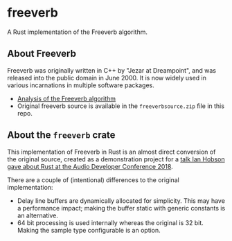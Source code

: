 # freeverb

A Rust implementation of the Freeverb algorithm.

## About Freeverb

Freeverb was originally written in C++ by "Jezar at Dreampoint", and was released into the public domain in June 2000. It is now widely used in various incarnations in multiple software packages.

- [Analysis of the Freeverb algorithm](https://ccrma.stanford.edu/~jos/pasp/Freeverb.html)
- Original freeverb source is available in the `freeverbsource.zip` file in this repo.

## About the `freeverb` crate

This implementation of Freeverb in Rust is an almost direct conversion of the original source, created as a demonstration project for a [talk Ian Hobson gave about Rust at the Audio Developer Conference 2018](https://www.youtube.com/watch?v=Yom9E-67bdI).

There are a couple of (intentional) differences to the original implementation:

- Delay line buffers are dynamically allocated for simplicity. This may have a performance impact; making the buffer static with generic constants is an alternative.
- 64 bit processing is used internally whereas the original is 32 bit. Making the sample type configurable is an option.
